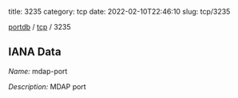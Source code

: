 title: 3235
category: tcp
date: 2022-02-10T22:46:10
slug: tcp/3235

[portdb](/) / [tcp](/category/tcp.html) / 3235


## IANA Data

_Name:_ mdap-port

_Description:_ MDAP port

